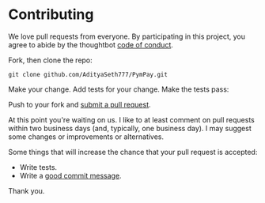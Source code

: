 # Contributing

We love pull requests from everyone. By participating in this project, you
agree to abide by the thoughtbot [code of conduct].

[code of conduct]: https://github.com/AdityaSeth777/PymPay/blob/master/CODE_OF_CONDUCT.md

Fork, then clone the repo:

    git clone github.com/AdityaSeth777/PymPay.git

Make your change. Add tests for your change. Make the tests pass:

Push to your fork and [submit a pull request][pr].

[pr]: https://github.com/AdityaSeth777/PymPay/compare/

At this point you're waiting on us. I like to at least comment on pull requests
within two business days (and, typically, one business day). I may suggest
some changes or improvements or alternatives.

Some things that will increase the chance that your pull request is accepted:

- Write tests.
- Write a [good commit message][commit].

[commit]: http://tbaggery.com/2008/04/19/a-note-about-git-commit-messages.html

Thank you.
